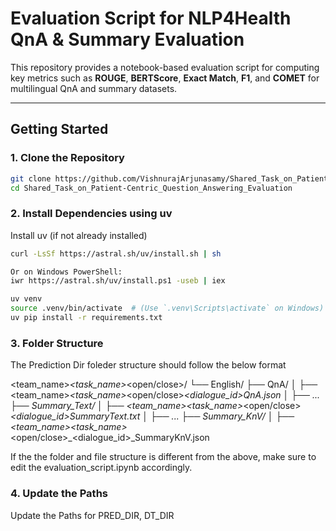 # Evaluation Script for NLP4Health QnA & Summary Evaluation

This repository provides a notebook-based evaluation script for computing key metrics such as **ROUGE**, **BERTScore**, **Exact Match**, **F1**, and **COMET** for multilingual QnA and summary datasets.

---

## Getting Started

### 1. Clone the Repository

``` bash
git clone https://github.com/VishnurajArjunasamy/Shared_Task_on_Patient-Centric_Question_Answering_Evaluation.git
cd Shared_Task_on_Patient-Centric_Question_Answering_Evaluation
```

### 2. Install Dependencies using uv

Install uv (if not already installed)

``` bash
curl -LsSf https://astral.sh/uv/install.sh | sh

Or on Windows PowerShell:
iwr https://astral.sh/uv/install.ps1 -useb | iex
```

```bash
uv venv
source .venv/bin/activate  # (Use `.venv\Scripts\activate` on Windows)
uv pip install -r requirements.txt
```

### 3. Folder Structure

The Prediction Dir foleder structure should follow the below format

<team_name>_<task_name>_<open/close>/
└── English/
    ├── QnA/
    │   ├── <team_name>_<task_name>_<open/close>_<dialogue_id>_QnA.json
    │   ├── ...
    ├── Summary_Text/
    │   ├── <team_name>_<task_name>_<open/close>_<dialogue_id>_SummaryText.txt
    │   ├── ...
    ├── Summary_KnV/
    │   ├── <team_name>_<task_name>_<open/close>_<dialogue_id>_SummaryKnV.json


If the the folder and file structure is different from the above, make sure to edit the evaluation_script.ipynb accordingly.


### 4. Update the Paths

Update the Paths for PRED_DIR, DT_DIR 



